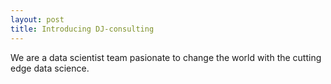 ```yaml
---
layout: post
title: Introducing DJ-consulting
---
```


We are a data scientist team pasionate to change the world with the cutting edge data science.

